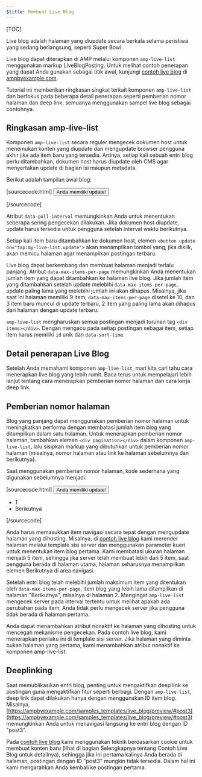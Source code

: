```yaml
---
$title: Membuat Live Blog
---
```


[TOC]

Live blog adalah halaman yang diupdate secara berkala selama peristiwa yang sedang berlangsung, seperti Super Bowl.

Live blog dapat diterapkan di AMP melalui komponen `amp-live-list` menggunakan markup LiveBlogPosting. Untuk melihat contoh penerapan yang dapat Anda gunakan sebagai titik awal, kunjungi [contoh live blog](https://www.ampbyexample.com/samples_templates/live_blog/) di [ampbyexample.com](https://www.ampbyexample.com).

Tutorial ini memberikan ringkasan singkat terkait komponen `amp-live-list` dan berfokus pada beberapa detail penerapan seperti pemberian nomor halaman dan deep link, semuanya menggunakan sampel live blog sebagai contohnya.

## Ringkasan amp-live-list

Komponen `amp-live-list` secara reguler mengecek dokumen host untuk menemukan konten yang diupdate dan mengupdate browser pengguna akhir jika ada item baru yang tersedia. Artinya, setiap kali sebuah entri blog perlu ditambahkan, dokumen host harus diupdate oleh CMS agar menyertakan update di bagian isi maupun metadata.

Berikut adalah tampilan awal blog:

[sourcecode:html]
<amp-live-list id="my-live-list" data-poll-interval="15000" data-max-items-per-page="5">
    <button update on="tap:my-live-list.update">Anda memiliki update!</button>
    <div items></div>
</amp-live-list>
[/sourcecode]

Atribut `data-poll-interval` memungkinkan Anda untuk menentukan seberapa sering pengecekan dilakukan. Jika dokumen host diupdate, update harus tersedia untuk pengguna setelah interval waktu berikutnya.

Setiap kali item baru ditambahkan ke dokumen host, elemen `<button update on="tap:my-live-list.update">` akan menampilkan tombol yang, jika diklik, akan memicu halaman agar menampilkan postingan terbaru.

Live blog dapat berkembang dan membuat halaman menjadi terlalu panjang. Atribut `data-max-items-per-page` memungkinkan Anda menentukan jumlah item yang dapat ditambahkan ke halaman live blog. Jika jumlah item yang ditambahkan setelah update melebihi `data-max-items-per-page`, update paling lama yang melebihi jumlah ini akan dihapus. Misalnya, jika saat ini halaman memiliki 9 item, `data-max-items-per-page` disetel ke 10, dan 3 item baru muncul di update terbaru, 2 item yang paling lama akan dihapus dari halaman dengan update terbaru.

`amp-live-list` mengharuskan semua postingan menjadi turunan tag `<div items></div>`. Dengan mengacu pada setiap postingan sebagai item, setiap item harus memiliki `id` unik dan `data-sort-time`.

## Detail penerapan Live Blog

Setelah Anda memahami komponen `amp-live-list`, mari kita cari tahu cara menerapkan live blog yang lebih rumit. Baca terus untuk mempelajari lebih lanjut tentang cara menerapkan pemberian nomor halaman dan cara kerja deep link.

## Pemberian nomor halaman

Blog yang panjang dapat menggunakan pemberian nomor halaman untuk meningkatkan performa dengan membatasi jumlah item blog yang ditampilkan dalam satu halaman. Untuk menerapkan pemberian nomor halaman, tambahkan elemen `<div pagination></div>` dalam komponen `amp-live-list`, lalu sisipkan markup yang dibutuhkan untuk pemberian nomor halaman (misalnya, nomor halaman atau link ke halaman sebelumnya dan berikutnya).

Saat menggunakan pemberian nomor halaman, kode sederhana yang digunakan sebelumnya menjadi:

[sourcecode:html]
<amp-live-list id="my-live-list" data-poll-interval="15000" data-max-items-per-page="5">
    <button update on="tap:my-live-list.update">Anda memiliki update!</button>
    <div items></div>
    <div pagination>
        <nav>
            <ul>
                <li>1</li>
                <li>Berikutnya</li>
            </ul>
        </nav>
   </div>
</amp-live-list>
[/sourcecode]

Anda harus memasukkan item navigasi secara tepat dengan mengupdate halaman yang dihosting. Misalnya, di [contoh live blog](https://www.ampbyexample.com/samples_templates/live_blog/) kami merender halaman melalui template sisi server dan menggunakan parameter kueri untuk menentukan item blog pertama. Kami membatasi ukuran halaman menjadi 5 item, sehingga jika server telah membuat lebih dari 5 item, saat pengguna berada di halaman utama, halaman seharusnya menampilkan elemen Berikutnya di area navigasi.

<amp-img src="/static/img/liveblog-pagination.png" alt="Live blog pagination" height="526" width="300"></amp-img>

Setelah entri blog telah melebihi jumlah maksimum item yang ditentukan oleh `data-max-items-per-page`, item blog yang lebih lama ditampilkan di halaman "Berikutnya", misalnya di halaman 2. Mengingat `amp-live-list` mengecek server pada interval tertentu untuk melihat apakah ada perubahan pada item, Anda tidak perlu mengecek server jika pengguna tidak berada di halaman pertama.

Anda dapat menambahkan atribut nonaktif ke halaman yang dihosting untuk mencegah mekanisme pengecekan. Pada contoh live blog, kami menerapkan perilaku ini di template sisi server. Jika halaman yang diminta bukan halaman yang pertama, kami menambahkan atribut nonaktif ke komponen amp-live-list.

## Deeplinking

Saat memublikasikan entri blog, penting untuk mengaktifkan deep link ke postingan guna mengaktifkan fitur seperti berbagi. Dengan `amp-live-list`, deep link dapat dilakukan hanya dengan menggunakan ID item blog. Misalnya, [https://ampbyexample.com/samples_templates/live_blog/preview/#post3](https://ampbyexample.com/samples_templates/live_blog/preview/#post3) memungkinkan Anda untuk menavigasi langsung ke entri blog dengan ID "post3".

Pada [contoh live blog](https://www.ampbyexample.com/samples_templates/live_blog/) kami menggunakan teknik berdasarkan cookie untuk membuat konten baru (lihat di bagian Selengkapnya tentang Contoh Live Blog untuk detailnya), sehingga jika ini pertama kalinya Anda berada di halaman, postingan dengan ID "post3" mungkin tidak tersedia. Dalam hal ini kami mengarahkan Anda kembali ke postingan pertama.

